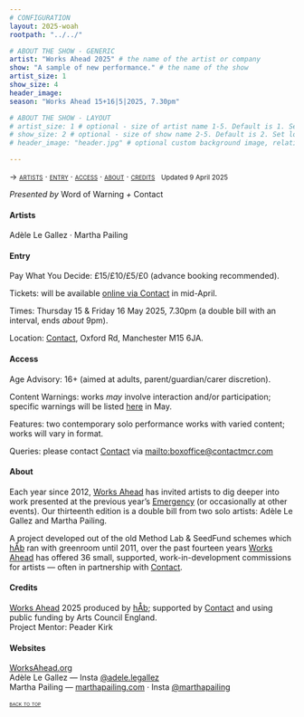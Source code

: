 ```yaml
---
# CONFIGURATION
layout: 2025-woah
rootpath: "../../"

# ABOUT THE SHOW - GENERIC
artist: "Works Ahead 2025" # the name of the artist or company
show: "A sample of new performance." # the name of the show
artist_size: 1
show_size: 4
header_image:    
season: "Works Ahead 15+16|5|2025, 7.30pm"

# ABOUT THE SHOW - LAYOUT
# artist_size: 1 # optional - size of artist name 1-5. Default is 1. Set longer names to lower values
# show_size: 2 # optional - size of show name 2-5. Default is 2. Set longer names to lower values
# header_image: "header.jpg" # optional custom background image, relative to current page

---
```

<span style='font-variant: small-caps'>→ [artists](/current/2025-worksahead/#artists) · [entry](/current/2025-worksahead/#entry) · [access](/current/2025-worksahead/#access) · [about](/current/2025-worksahead/#about) · [credits](/current/2025-worksahead/#credits)</span>&ensp; <small>Updated 9 April 2025</small>        
        
*Presented by* Word of Warning *+* Contact         
             
         
#### Artists        
Adèle Le Gallez · Martha Pailing        
                 
#### Entry         
Pay What You Decide: £15/£10/£5/£0 (advance booking recommended).        
         
Tickets: will be available <a href="https://contactmcr.com" target="_blank">online via Contact</a> in mid-April.         
         
Times: Thursday 15 & Friday 16 May 2025, 7.30pm (a double bill with an interval, ends *about* 9pm).         
             
Location: <a href="https://contactmcr.com/visit/getting-here" target="_blank">Contact</a>, Oxford Rd, Manchester M15 6JA.         
        
#### Access         
Age Advisory: 16+ (aimed at adults, parent/guardian/carer discretion).         
         
Content Warnings: works *may* involve interaction and/or participation; specific warnings will be listed [here](/warnings) in May.         
        
Features: two contemporary solo performance works with varied content; works will vary in format.
         
Queries: please contact <a href="https://contactmcr.com/visit/access" target="_blank">Contact</a> via <mailto:boxoffice@contactmcr.com>        
         
#### About           
Each year since 2012, [Works Ahead](/hab/worksahead) has invited artists to dig deeper into work presented at the previous year’s [Emergency](/hab/emergency) (or occasionally at other events). Our thirteenth edition is a double bill from two solo artists: Adèle Le Gallez and Martha Pailing.         
        
A project developed out of the old Method Lab & SeedFund schemes which [hÅb](/hab) ran with greenroom until 2011, over the past fourteen years [Works Ahead](/hab/worksahead) has offered 36 small, supported, work-in-development commissions for artists — often in partnership with <a href="https://contactmcr.com" target="_blank">Contact</a>.         
         
#### Credits         
[Works Ahead](/hab/worksahead) 2025 produced by [hÅb](/hab); supported by <a href="https://contactmcr.com" target="_blank">Contact</a> and using public funding by Arts Council England.<br>Project Mentor: Peader Kirk        
         
#### Websites          
<a href="http://worksahead.org" target="_blank">WorksAhead.org</a><br>Adèle Le Gallez — Insta <a href="https://instagram.com/adele.legallez" target="_blank">@adele.legallez</a><br>Martha Pailing — <a href="https://www.marthapailing.com" target="_blank">marthapailing.com</a> · Insta <a href="https://instagram.com/marthapailing" target="_blank">@marthapailing</a>        
        
<small><span style='font-variant: small-caps'>[back to top](/current/2025-worksahead)</span></small>
